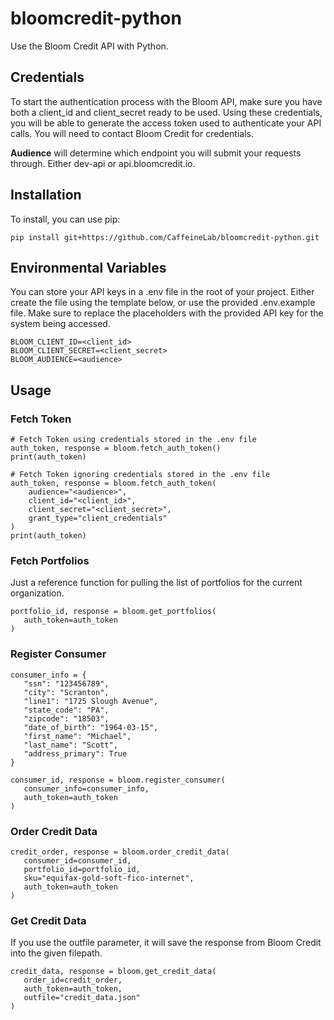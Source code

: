 # bloomcredit-python
Use the Bloom Credit API with Python.


Credentials
-------------


To start the authentication process with the Bloom API, make sure you have both a client_id and client_secret ready to be used. Using these credentials, you will be able to generate the access token used to authenticate your API calls.  You will need to contact Bloom Credit for credentials.


**Audience** will determine which endpoint you will submit your requests through.  Either dev-api or api.bloomcredit.io.

Installation
-------------

To install, you can use pip:

    pip install git+https://github.com/CaffeineLab/bloomcredit-python.git

 
Environmental Variables
-------------

You can store your API keys in a .env file in the root of your project.  Either create the file using the template below, or use the provided .env.example file.  Make sure to replace the placeholders with the provided API key for the system being accessed.  

```
BLOOM_CLIENT_ID=<client_id>
BLOOM_CLIENT_SECRET=<client_secret>
BLOOM_AUDIENCE=<audience>
```

Usage
-------------

### Fetch Token
```
# Fetch Token using credentials stored in the .env file
auth_token, response = bloom.fetch_auth_token()
print(auth_token)
```

```
# Fetch Token ignoring credentials stored in the .env file
auth_token, response = bloom.fetch_auth_token(
    audience="<audience>",
    client_id="<client_id>",
    client_secret="<client_secret>",
    grant_type="client_credentials"
)
print(auth_token)
```

### Fetch Portfolios
Just a reference function for pulling the list of portfolios for the current organization.
 ```
portfolio_id, response = bloom.get_portfolios(
    auth_token=auth_token
)
```

### Register Consumer
 ```
consumer_info = {
    "ssn": "123456789",
    "city": "Scranton",
    "line1": "1725 Slough Avenue",
    "state_code": "PA",
    "zipcode": "18503",
    "date_of_birth": "1964-03-15",
    "first_name": "Michael",
    "last_name": "Scott",
    "address_primary": True
}

consumer_id, response = bloom.register_consumer(
    consumer_info=consumer_info,
    auth_token=auth_token
)
```

### Order Credit Data
 ```
credit_order, response = bloom.order_credit_data(
    consumer_id=consumer_id,
    portfolio_id=portfolio_id,
    sku="equifax-gold-soft-fico-internet",
    auth_token=auth_token
)
```

### Get Credit Data
If you use the outfile parameter, it will save the response from Bloom Credit into the given filepath.
 ``` 
credit_data, response = bloom.get_credit_data(
    order_id=credit_order,
    auth_token=auth_token,
    outfile="credit_data.json"
)
```